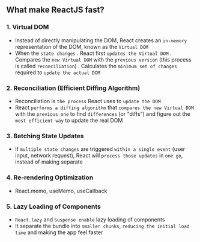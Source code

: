 ## What make ReactJS fast?

### 1. Virtual DOM

- Instead of directly manipulating the DOM, React creates an `in-memory` representation of the DOM, known as the `Virtual DOM`
- When the `state changes`
  . React first `updates the Virtual DOM`
  . Compares the `new Virtual DOM` with the `previous version` (this process is called `reconciliation`)
  . Calculates the `minimum set of changes` required to `update the actual DOM`

### 2. Reconciliation (Efficient Diffing Algorithm)

- Reconciliation is `the process` React uses to `update the DOM`
- React `performs a diffing algorithm` that `compares the new Virtual DOM` with the `previous one` to find `differences` (or "diffs") and figure out the `most efficient way` to update the real DOM

### 3. Batching State Updates

- If `multiple state changes` are triggered `within a single event` (user input, network request), React will `process those updates` in `one go`, instead of making separate

### 4. Re-rendering Optimization

- React.memo, useMemo, useCallback

### 5. Lazy Loading of Components

- `React.lazy` and `Suspense enable` lazy loading of components
- It separate the bundle into `smaller chunks`, `reducing the initial load time` and making the app feel faster
